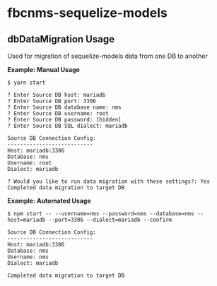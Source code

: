 # fbcnms-sequelize-models

## dbDataMigration Usage

Used for migration of sequelize-models data from one DB to another

**Example: Manual Usage**
```
$ yarn start

? Enter Source DB host: mariadb
? Enter Source DB port: 3306
? Enter Source DB database name: nms
? Enter Source DB username: root
? Enter Source DB password: [hidden]
? Enter Source DB SQL dialect: mariadb

Source DB Connection Config:
---------------------------
Host: mariadb:3306
Database: nms
Username: root
Dialect: mariadb

? Would you like to run data migration with these settings?: Yes
Completed data migration to target DB
```

**Example: Automated Usage**
```
$ npm start -- --username=nms --password=nms --database=nms --host=mariadb --port=3306 --dialect=mariadb --confirm

Source DB Connection Config:
---------------------------
Host: mariadb:3306
Database: nms
Username: nms
Dialect: mariadb

Completed data migration to target DB
```
